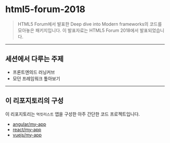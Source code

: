 # html5-forum-2018

> HTML5 Forum에서 발표한 Deep dive into Modern frameworks의 코드를 모아놓은 패키지입니다.
> 이 발표자료는 HTML5 Forum 2018에서 발표되었습니다.

----

## 세션에서 다루는 주제

- 프론트엔의드 러닝커브
- 모던 프레임워크 톺아보기

----

## 이 리포지토리의 구성

이 리포지토리는 `먹킷리스트` 앱을 구성한 아주 간단한 코드 프로젝트입니다.

- [angular/my-app](https://github.com/KennethanCeyer/html5-forum-2018/tree/master/angular/my-app)
- [react/my-app](https://github.com/KennethanCeyer/html5-forum-2018/tree/master/react/my-app)
- [vuejs/my-app](https://github.com/KennethanCeyer/html5-forum-2018/tree/master/vuejs/my-app)
